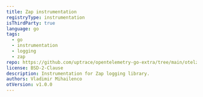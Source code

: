 ```yaml
---
title: Zap instrumentation
registryType: instrumentation
isThirdParty: true
language: go
tags:
  - go
  - instrumentation
  - logging
  - zap
repo: https://github.com/uptrace/opentelemetry-go-extra/tree/main/otelzap
license: BSD-2-Clause
description: Instrumentation for Zap logging library.
authors: Vladimir Mihailenco
otVersion: v1.0.0
---
```

